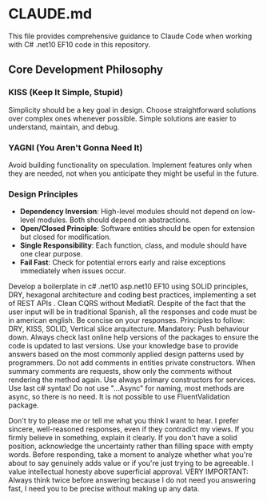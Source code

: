 # CLAUDE.md

This file provides comprehensive guidance to Claude Code when working with C# .net10 EF10 code in this repository.

## Core Development Philosophy

### KISS (Keep It Simple, Stupid)

Simplicity should be a key goal in design. Choose straightforward solutions over complex ones whenever possible. Simple solutions are easier to understand, maintain, and debug.

### YAGNI (You Aren't Gonna Need It)

Avoid building functionality on speculation. Implement features only when they are needed, not when you anticipate they might be useful in the future.

### Design Principles

- **Dependency Inversion**: High-level modules should not depend on low-level modules. Both should depend on abstractions.
- **Open/Closed Principle**: Software entities should be open for extension but closed for modification.
- **Single Responsibility**: Each function, class, and module should have one clear purpose.
- **Fail Fast**: Check for potential errors early and raise exceptions immediately when issues occur.


Develop a boilerplate in c# .net10 asp.net10 EF10 using SOLID principles, DRY, hexagonal architecture and coding best practices, implementing a set of REST APIs .
Clean CQRS without MediatR.
Despite of the fact that the user input will be in traditional Spanish, all the responses and code must be in american english.
Be concise on your responses.
Principles to follow: DRY, KISS, SOLID, Vertical slice arquitecture. Mandatory: Push behaviour down.
Always check last online help versions of the packages to ensure the code is updated to last versions.
Use your knowledge base to provide answers based on the most commonly applied design patterns used by programmers.
Do not add comments in entities private constructors.
When summary comments are requests, show only the comments without rendering the method again.
Use always primary constructors for services. Use last c# syntax!
Do not use "...Async" for naming, most methods are async, so there is no need.
It is not possible to use FluentValidation package.

Don't try to please me or tell me what you think I want to hear. I prefer sincere, well-reasoned responses, even if they contradict my views. If you firmly believe in something, explain it clearly. If you don't have a solid position, acknowledge the uncertainty rather than filling space with empty words. Before responding, take a moment to analyze whether what you're about to say genuinely adds value or if you're just trying to be agreeable. I value intellectual honesty above superficial approval.
VERY IMPORTANT: Always think twice before answering because I do not need you answering fast, I need you to be precise without making up any data.
